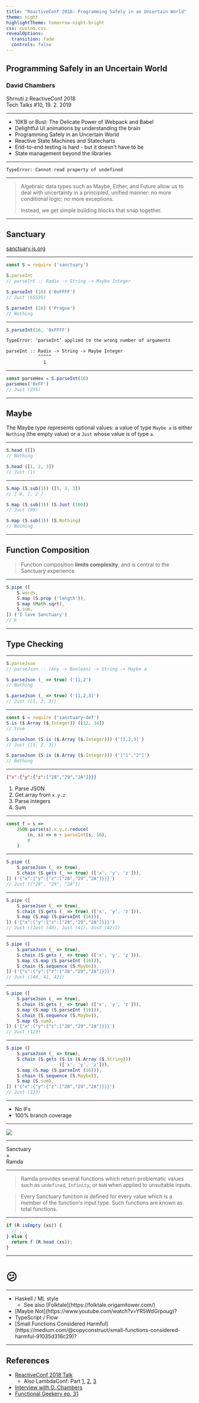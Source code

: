```yaml
---
title: "ReactiveConf 2018: Programming Safely in an Uncertain World"
theme: night
highlightTheme: tomorrow-night-bright
css: custom.css
revealOptions:
  transition: fade
  controls: false
---
```


## Programming Safely in an Uncertain World
### David Chambers

Shrnutí z ReactiveConf 2018<br>Tech Talks #10, 19. 2. 2019

---

- 10KB or Bust: The Delicate Power of Webpack and Babel
- Delightful UI animations by understanding the brain
- Programming Safely in an Uncertain World
- Reactive State Machines and Statecharts
- End-to-end testing is hard - but it doesn't have to&nbsp;be
- State management beyond the libraries

---

`TypeError: Cannot read property of undefined`

---

> Algebraic data types such as Maybe, Either, and Future allow us to deal with uncertainty in a principled, unified manner: no more conditional logic; no more exceptions.
>
> Instead, we get simple building blocks that snap together.

---

## Sanctuary

[sanctuary.js.org](https://sanctuary.js.org/)

---

```js
const S = require ('sanctuary')

S.parseInt
// parseInt :: Radix -> String -> Maybe Integer
```

```js
S.parseInt (16) ('0xFFFF')
// Just (65535)
```
<!-- .element: class="fragment" -->


```js
S.parseInt (16) ('Prague')
// Nothing
```
<!-- .element: class="fragment" -->


---

```js
S.parseInt(16, '0xFFFF')
```

```txt
TypeError: ‘parseInt’ applied to the wrong number of arguments

parseInt :: Radix -> String -> Maybe Integer
            ^^^^^
              1
```
<!-- .element: class="fragment" -->

---

```js
const parseHex = S.parseInt(16)
parseHex('0xFF')
// Just (255)
```

---

## Maybe

The Maybe type represents optional values: a value of type `Maybe a` is either `Nothing` (the empty value) or a `Just` whose value is of type `a`.

---

```js
S.head ([])
// Nothing
```

```js
S.head ([1, 2, 3])
// Just (1)
```
<!-- .element: class="fragment" -->


---

```js
S.map (S.sub(1)) ([1, 2, 3])
// [ 0, 1, 2 ]
```

```js
S.map (S.sub(1)) (S.Just (100))
// Just (99)
```
<!-- .element: class="fragment" -->

```js
S.map (S.sub(1)) (S.Nothing)
// Nothing
```
<!-- .element: class="fragment" -->

---

## Function Composition

> Function composition **limits complexity**, and is central to the Sanctuary experience

---

```js
S.pipe ([
    S.words,
    S.map (S.prop ('length')),
    S.map (Math.sqrt),
    S.sum,
]) ('I love Sanctuary')
// 6
```

---

## Type Checking

---

```js
S.parseJson
// parseJson :: (Any -> Boolean) -> String -> Maybe a
```

```js
S.parseJson (_ => true) ('[1,2')
// Nothing
```
<!-- .element: class="fragment" -->


```js
S.parseJson (_ => true) ('[1,2,3]')
// Just ([1, 2, 3])
```
<!-- .element: class="fragment" -->

---

```js
const $ = require ('sanctuary-def')
S.is ($.Array ($.Integer)) ([12, 34])
// true
```

```js
S.parseJson (S.is ($.Array ($.Integer))) ('[1,2,3]')
// Just ([1, 2, 3])
```
<!-- .element: class="fragment" -->

```js
S.parseJson (S.is ($.Array ($.Integer))) ('["1","2"]')
// Nothing
```
<!-- .element: class="fragment" -->

---

```json
{"x":{"y":{"z":["28","29","2A"]}}}
```

1. Parse JSON
2. Get array from `x.y.z`
3. Parse integers
4. Sum

---

```js
const f = s =>
    JSON.parse(s).x.y.z.reduce(
        (n, s) => n + parseInt(s, 16),
        0
    )
```

---

```js
S.pipe ([
    S.parseJson (_ => true),
    S.chain (S.gets (_ => true) (['x', 'y', 'z'])),
]) ('{"x":{"y":{"z":["28","29","2A"]}}}')
// Just (["28", "29", "2A"])
```

---

```js
S.pipe ([
    S.parseJson (_ => true),
    S.chain (S.gets (_ => true) (['x', 'y', 'z'])),
    S.map (S.map (S.parseInt (16))),
]) ('{"x":{"y":{"z":["28","29","2A"]}}}')
// Just ([Just (40), Just (41), Just (42)])
```

---

```js
S.pipe ([
    S.parseJson (_ => true),
    S.chain (S.gets (_ => true) (['x', 'y', 'z'])),
    S.map (S.map (S.parseInt (16))),
    S.chain (S.sequence (S.Maybe)),
]) ('{"x":{"y":{"z":["28","29","2A"]}}}')
// Just ([40, 41, 42])
```

---

```js
S.pipe ([
    S.parseJson (_ => true),
    S.chain (S.gets (_ => true) (['x', 'y', 'z'])),
    S.map (S.map (S.parseInt (16))),
    S.chain (S.sequence (S.Maybe)),
    S.map (S.sum),
]) ('{"x":{"y":{"z":["28","29","2A"]}}}')
// Just (123)
```

---

```js
S.pipe ([
    S.parseJson (_ => true),
    S.chain (S.gets (S.is ($.Array ($.String)))
                    (['x', 'y', 'z'])),
    S.map (S.map (S.parseInt (16))),
    S.chain (S.sequence (S.Maybe)),
    S.map (S.sum),
]) ('{"x":{"y":{"z":["28","29","2A"]}}}')
// Just (123)
```
---

- No IFs
- 100% branch coverage <!-- .element: class="fragment" -->

---

![](img/js-checks.png)

---

Sanctuary<br>&times;<br>Ramda

---

> Ramda provides several functions which return problematic values such as `undefined`, `Infinity`, or `NaN` when applied to unsuitable inputs.

> Every Sanctuary function is defined for every value which is a member of the function's input type. Such functions are known as total functions.
<!-- .element: class="fragment" -->

---

```js
if (R.isEmpty (xs)) {
  // ...
} else {
  return f (R.head (xs));
}
```

---

# 😕

---

- Haskell / ML style
  - <!-- .element: class="fragment" --> See also [Folktale](https://folktale.origamitower.com/)
- <!-- .element: class="fragment" --> [Maybe Not](https://www.youtube.com/watch?v=YR5WdGrpoug)?
- TypeScript / Flow <!-- .element: class="fragment" -->
- <!-- .element: class="fragment" --> [Small Functions Considered Harmful](https://medium.com/@copyconstruct/small-functions-considered-harmful-91035d316c29)?

---

## References

- [ReactiveConf 2018 Talk](https://www.youtube.com/watch?v=a2astdDbOjk)
  - Also LambdaConf: Part [1](https://www.youtube.com/watch?v=4WiNwODrYGI), [2](https://www.youtube.com/watch?v=N1LsbfHpMRI), [3](https://www.youtube.com/watch?v=3OwijRsWO4w)
- [Interview with D. Chambers](https://survivejs.com/blog/sanctuary-interview/)
- [Functional Geekery ep. 31](https://www.functionalgeekery.com/episode-31-david-chambers/)